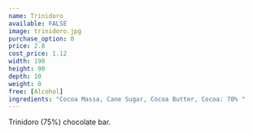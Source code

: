 ```yaml
---
name: Trinidoro
available: FALSE
image: trinidoro.jpg
purchase_option: 0
price: 2.8
cost_price: 1.12
width: 190
height: 90
depth: 10
weight: 0
free: [Alcohol]
ingredients: "Cocoa Massa, Cane Sugar, Cocoa Butter, Cocoa: 70% "
---
```

Trinidoro (75%) chocolate bar.